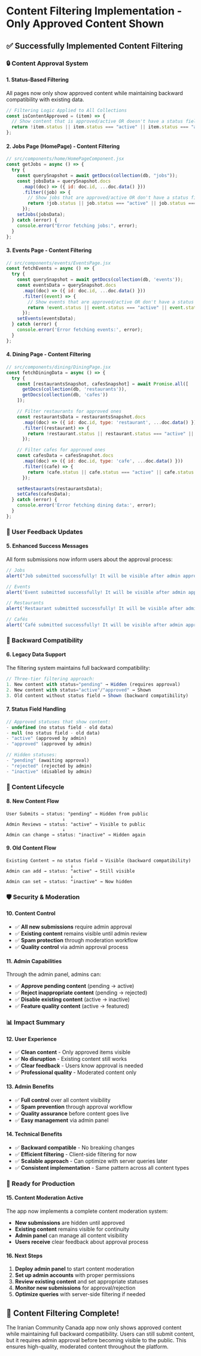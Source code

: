 # Content Filtering Implementation - Only Approved Content Shown

## ✅ **Successfully Implemented Content Filtering**

### **🔒 Content Approval System**

#### **1. Status-Based Filtering**
All pages now only show approved content while maintaining backward compatibility with existing data.

```javascript
// Filtering Logic Applied to All Collections
const isContentApproved = (item) => {
  // Show content that is approved/active OR doesn't have a status field (old data)
  return !item.status || item.status === "active" || item.status === "approved";
};
```

#### **2. Jobs Page (HomePage) - Content Filtering**
```javascript
// src/components/home/HomePageComponent.jsx
const getJobs = async () => {
  try {
    const querySnapshot = await getDocs(collection(db, "jobs"));
    const jobsData = querySnapshot.docs
      .map((doc) => ({ id: doc.id, ...doc.data() }))
      .filter((job) => {
        // Show jobs that are approved/active OR don't have a status field (old data)
        return !job.status || job.status === "active" || job.status === "approved";
      });
    setJobs(jobsData);
  } catch (error) {
    console.error("Error fetching jobs:", error);
  }
};
```

#### **3. Events Page - Content Filtering**
```javascript
// src/components/events/EventsPage.jsx
const fetchEvents = async () => {
  try {
    const querySnapshot = await getDocs(collection(db, 'events'));
    const eventsData = querySnapshot.docs
      .map((doc) => ({ id: doc.id, ...doc.data() }))
      .filter((event) => {
        // Show events that are approved/active OR don't have a status field (old data)
        return !event.status || event.status === "active" || event.status === "approved";
      });
    setEvents(eventsData);
  } catch (error) {
    console.error('Error fetching events:', error);
  }
};
```

#### **4. Dining Page - Content Filtering**
```javascript
// src/components/dining/DiningPage.jsx
const fetchDiningData = async () => {
  try {
    const [restaurantsSnapshot, cafesSnapshot] = await Promise.all([
      getDocs(collection(db, 'restaurants')),
      getDocs(collection(db, 'cafes'))
    ]);

    // Filter restaurants for approved ones
    const restaurantsData = restaurantsSnapshot.docs
      .map((doc) => ({ id: doc.id, type: 'restaurant', ...doc.data() }))
      .filter((restaurant) => {
        return !restaurant.status || restaurant.status === "active" || restaurant.status === "approved";
      });

    // Filter cafes for approved ones
    const cafesData = cafesSnapshot.docs
      .map((doc) => ({ id: doc.id, type: 'cafe', ...doc.data() }))
      .filter((cafe) => {
        return !cafe.status || cafe.status === "active" || cafe.status === "approved";
      });

    setRestaurants(restaurantsData);
    setCafes(cafesData);
  } catch (error) {
    console.error('Error fetching dining data:', error);
  }
};
```

### **📝 User Feedback Updates**

#### **5. Enhanced Success Messages**
All form submissions now inform users about the approval process:

```javascript
// Jobs
alert("Job submitted successfully! It will be visible after admin approval.");

// Events  
alert('Event submitted successfully! It will be visible after admin approval.');

// Restaurants
alert('Restaurant submitted successfully! It will be visible after admin approval.');

// Cafés
alert('Café submitted successfully! It will be visible after admin approval.');
```

### **🔄 Backward Compatibility**

#### **6. Legacy Data Support**
The filtering system maintains full backward compatibility:

```javascript
// Three-tier filtering approach:
1. New content with status="pending" → Hidden (requires approval)
2. New content with status="active"/"approved" → Shown
3. Old content without status field → Shown (backward compatibility)
```

#### **7. Status Field Handling**
```javascript
// Approved statuses that show content:
- undefined (no status field - old data)
- null (no status field - old data)  
- "active" (approved by admin)
- "approved" (approved by admin)

// Hidden statuses:
- "pending" (awaiting approval)
- "rejected" (rejected by admin)
- "inactive" (disabled by admin)
```

### **🎯 Content Lifecycle**

#### **8. New Content Flow**
```
User Submits → status: "pending" → Hidden from public
                     ↓
Admin Reviews → status: "active" → Visible to public
                     ↓
Admin can change → status: "inactive" → Hidden again
```

#### **9. Old Content Flow**
```
Existing Content → no status field → Visible (backward compatibility)
                        ↓
Admin can add → status: "active" → Still visible
                        ↓  
Admin can set → status: "inactive" → Now hidden
```

### **🛡️ Security & Moderation**

#### **10. Content Control**
- ✅ **All new submissions** require admin approval
- ✅ **Existing content** remains visible until admin review
- ✅ **Spam protection** through moderation workflow
- ✅ **Quality control** via admin approval process

#### **11. Admin Capabilities**
Through the admin panel, admins can:
- ✅ **Approve pending content** (pending → active)
- ✅ **Reject inappropriate content** (pending → rejected)
- ✅ **Disable existing content** (active → inactive)
- ✅ **Feature quality content** (active → featured)

### **📊 Impact Summary**

#### **12. User Experience**
- ✅ **Clean content** - Only approved items visible
- ✅ **No disruption** - Existing content still works
- ✅ **Clear feedback** - Users know approval is needed
- ✅ **Professional quality** - Moderated content only

#### **13. Admin Benefits**
- ✅ **Full control** over all content visibility
- ✅ **Spam prevention** through approval workflow
- ✅ **Quality assurance** before content goes live
- ✅ **Easy management** via admin panel

#### **14. Technical Benefits**
- ✅ **Backward compatible** - No breaking changes
- ✅ **Efficient filtering** - Client-side filtering for now
- ✅ **Scalable approach** - Can optimize with server queries later
- ✅ **Consistent implementation** - Same pattern across all content types

### **🚀 Ready for Production**

#### **15. Content Moderation Active**
The app now implements a complete content moderation system:

- **New submissions** are hidden until approved
- **Existing content** remains visible for continuity  
- **Admin panel** can manage all content visibility
- **Users receive** clear feedback about approval process

#### **16. Next Steps**
1. **Deploy admin panel** to start content moderation
2. **Set up admin accounts** with proper permissions
3. **Review existing content** and set appropriate statuses
4. **Monitor new submissions** for approval/rejection
5. **Optimize queries** with server-side filtering if needed

## 🎉 **Content Filtering Complete!**

The Iranian Community Canada app now only shows approved content while maintaining full backward compatibility. Users can still submit content, but it requires admin approval before becoming visible to the public. This ensures high-quality, moderated content throughout the platform.
